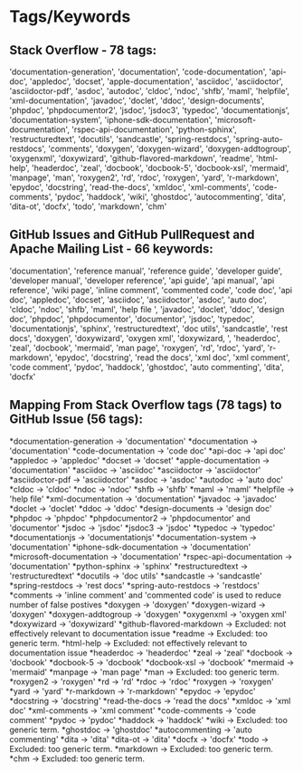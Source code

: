 # Tags/Keywords


## Stack Overflow - 78 tags:
'documentation-generation', 'documentation', 'code-documentation', 'api-doc', 'appledoc', 'docset', 'apple-documentation', 'asciidoc', 'asciidoctor', 'asciidoctor-pdf', 'asdoc', 'autodoc', 'cldoc', 'ndoc', 'shfb', 'maml', 'helpfile', 'xml-documentation', 'javadoc', 'doclet', 'ddoc', 'design-documents', 'phpdoc', 'phpdocumentor2', 'jsdoc', 'jsdoc3', 'typedoc', 'documentationjs', 'documentation-system', 'iphone-sdk-documentation', 'microsoft-documentation', 'rspec-api-documentation', 'python-sphinx', 'restructuredtext', 'docutils', 'sandcastle', 'spring-restdocs', 'spring-auto-restdocs', 'comments', 'doxygen', 'doxygen-wizard', 'doxygen-addtogroup', 'oxygenxml', 'doxywizard', 'github-flavored-markdown', 'readme', 'html-help', 'headerdoc', 'zeal', 'docbook', 'docbook-5', 'docbook-xsl', 'mermaid', 'manpage', 'man', 'roxygen2', 'rd', 'rdoc', 'roxygen', 'yard', 'r-markdown', 'epydoc', 'docstring', 'read-the-docs', 'xmldoc', 'xml-comments', 'code-comments', 'pydoc', 'haddock', 'wiki', 'ghostdoc', 'autocommenting', 'dita', 'dita-ot', 'docfx', 'todo', 'markdown', 'chm'


## GitHub Issues and GitHub PullRequest and Apache Mailing List - 66 keywords:
'documentation', 'reference manual', 'reference guide', 'developer guide', 'developer manual', 'developer reference', 'api guide', 'api manual', 'api reference', 'wiki page', 'inline comment', 'commented code', 'code doc', 'api doc', 'appledoc', 'docset', 'asciidoc', 'asciidoctor', 'asdoc', 'auto doc', 'cldoc', 'ndoc', 'shfb', 'maml', 'help file ', 'javadoc', 'doclet', 'ddoc', 'design doc', 'phpdoc', 'phpdocumentor', 'documentor', 'jsdoc', 'typedoc', 'documentationjs', 'sphinx', 'restructuredtext', 'doc utils', 'sandcastle', 'rest docs', 'doxygen', 'doxywizard', 'oxygen xml', 'doxywizard, ', 'headerdoc', 'zeal', 'docbook', 'mermaid', 'man page', 'roxygen', 'rd', 'rdoc', 'yard', 'r-markdown', 'epydoc', 'docstring', 'read the docs', 'xml doc', 'xml comment', 'code comment', 'pydoc', 'haddock', 'ghostdoc', 'auto commenting', 'dita', 'docfx'



## Mapping From Stack Overflow tags (78 tags) to GitHub Issue (56 tags):
*documentation-generation -> 'documentation'
*documentation -> 'documentation'
*code-documentation -> 'code doc'
*api-doc -> 'api doc'
*appledoc -> 'appledoc'
*docset -> 'docset'
*apple-documentation -> 'documentation'
*asciidoc -> 'asciidoc'
*asciidoctor -> 'asciidoctor'
*asciidoctor-pdf -> 'asciidoctor'
*asdoc -> 'asdoc'
*autodoc -> 'auto doc'
*cldoc -> 'cldoc'
*ndoc -> 'ndoc'
*shfb -> 'shfb'
*maml -> 'maml'
*helpfile -> 'help file'
*xml-documentation -> 'documentation'
*javadoc -> 'javadoc'
*doclet -> 'doclet'
*ddoc -> 'ddoc'
*design-documents -> 'design doc'
*phpdoc -> 'phpdoc'
*phpdocumentor2 -> 'phpdocumentor' and 'documentor'
*jsdoc -> 'jsdoc'
*jsdoc3 -> 'jsdoc'
*typedoc ->  'typedoc'
*documentationjs -> 'documentationjs'
*documentation-system -> 'documentation'
*iphone-sdk-documentation -> 'documentation'
*microsoft-documentation -> 'documentation'
*rspec-api-documentation -> 'documentation'
*python-sphinx -> 'sphinx'
*restructuredtext -> 'restructuredtext'
*docutils -> 'doc utils'
*sandcastle -> 'sandcastle'
*spring-restdocs -> 'rest docs'
*spring-auto-restdocs -> 'restdocs'
*comments -> 'inline comment' and 'commented code' is used to reduce number of false postives
*doxygen -> 'doxygen'
*doxygen-wizard -> 'doxygen'
*doxygen-addtogroup -> 'doxygen'
*oxygenxml -> 'oxygen xml'
*doxywizard -> 'doxywizard'
*github-flavored-markdown -> Excluded: not effectively relevant to documentation issue
*readme -> Excluded: too generic term.
*html-help -> Excluded: not effectively relevant to documentation issue
*headerdoc -> 'headerdoc'
*zeal -> 'zeal'
*docbook -> 'docbook'
*docbook-5 -> 'docbook'
*docbook-xsl -> 'docbook'
*mermaid -> 'mermaid'
*manpage -> 'man page'
*man -> Excluded: too generic term.
*roxygen2 -> 'roxygen'
*rd -> 'rd'
*rdoc -> 'rdoc'
*roxygen -> 'roxygen'
*yard -> 'yard'
*r-markdown -> 'r-markdown'
*epydoc -> 'epydoc'
*docstring -> 'docstring'
*read-the-docs -> 'read the docs'
*xmldoc -> 'xml doc'
*xml-comments -> 'xml comment'
*code-comments -> 'code comment'
*pydoc -> 'pydoc'
*haddock -> 'haddock'
*wiki -> Excluded: too generic term.
*ghostdoc -> 'ghostdoc'
*autocommenting -> 'auto commenting'
*dita -> 'dita'
*dita-ot -> 'dita'
*docfx -> 'docfx'
*todo -> Excluded: too generic term.
*markdown -> Excluded: too generic term.
*chm -> Excluded: too generic term.

